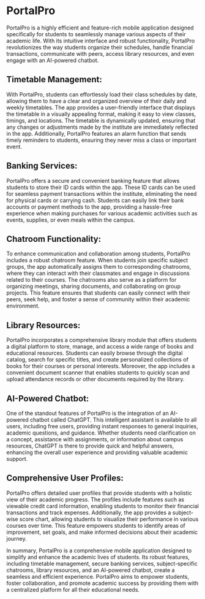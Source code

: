 # PortalPro

PortalPro is a highly efficient and feature-rich mobile application designed specifically for students to seamlessly manage various aspects of their academic life. With its intuitive interface and robust functionality, PortalPro revolutionizes the way students organize their schedules, handle financial transactions, communicate with peers, access library resources, and even engage with an AI-powered chatbot.

## Timetable Management:

With PortalPro, students can effortlessly load their class schedules by date, allowing them to have a clear and organized overview of their daily and weekly timetables. The app provides a user-friendly interface that displays the timetable in a visually appealing format, making it easy to view classes, timings, and locations. The timetable is dynamically updated, ensuring that any changes or adjustments made by the institute are immediately reflected in the app. Additionally, PortalPro features an alarm function that sends timely reminders to students, ensuring they never miss a class or important event.

## Banking Services:

PortalPro offers a secure and convenient banking feature that allows students to store their ID cards within the app. These ID cards can be used for seamless payment transactions within the institute, eliminating the need for physical cards or carrying cash. Students can easily link their bank accounts or payment methods to the app, providing a hassle-free experience when making purchases for various academic activities such as events, supplies, or even meals within the campus.

## Chatroom Functionality:

To enhance communication and collaboration among students, PortalPro includes a robust chatroom feature. When students join specific subject groups, the app automatically assigns them to corresponding chatrooms, where they can interact with their classmates and engage in discussions related to their courses. The chatrooms also serve as a platform for organizing meetings, sharing documents, and collaborating on group projects. This feature ensures that students can easily connect with their peers, seek help, and foster a sense of community within their academic environment.

## Library Resources:

PortalPro incorporates a comprehensive library module that offers students a digital platform to store, manage, and access a wide range of books and educational resources. Students can easily browse through the digital catalog, search for specific titles, and create personalized collections of books for their courses or personal interests. Moreover, the app includes a convenient document scanner that enables students to quickly scan and upload attendance records or other documents required by the library.

## AI-Powered Chatbot:

One of the standout features of PortalPro is the integration of an AI-powered chatbot called ChatGPT. This intelligent assistant is available to all users, including free users, providing instant responses to general inquiries, academic questions, and guidance. Whether students need clarification on a concept, assistance with assignments, or information about campus resources, ChatGPT is there to provide quick and helpful answers, enhancing the overall user experience and providing valuable academic support.

## Comprehensive User Profiles:

PortalPro offers detailed user profiles that provide students with a holistic view of their academic progress. The profiles include features such as viewable credit card information, enabling students to monitor their financial transactions and track expenses. Additionally, the app provides a subject-wise score chart, allowing students to visualize their performance in various courses over time. This feature empowers students to identify areas of improvement, set goals, and make informed decisions about their academic journey.

In summary, PortalPro is a comprehensive mobile application designed to simplify and enhance the academic lives of students. Its robust features, including timetable management, secure banking services, subject-specific chatrooms, library resources, and an AI-powered chatbot, create a seamless and efficient experience. PortalPro aims to empower students, foster collaboration, and promote academic success by providing them with a centralized platform for all their educational needs.
